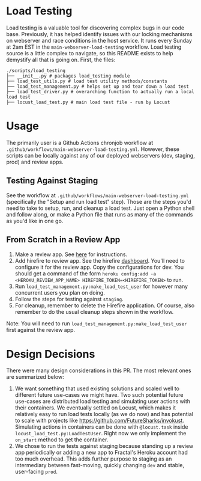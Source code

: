 # Load Testing

Load testing is a valuable tool for discovering complex bugs in our code base. Previously, it has helped identify issues with our locking mechanisms on webserver and race conditions in the host service. It runs every Sunday at 2am EST in the `main-webserver-load-testing` workflow. Load testing source is a little complex to navigate, so this README exists to help demystify all that is going on. First, the files:

```
./scripts/load_testing
├── __init__.py # packages load_testing module
├── load_test_utils.py # load test utility methods/constants
├── load_test_management.py # helps set up and tear down a load test
├── load_test_driver.py # overarching function to actually run a local load test
├── locust_load_test.py # main load test file - run by Locust
```

# Usage

The primarily user is a Github Actions chronjob workflow at `.github/workflows/main-webserver-load-testing.yml`. However, these scripts can be locally against any of our deployed webservers (dev, staging, prod) and review apps.

## Testing Against Staging

See the workflow at `.github/workflows/main-webserver-load-testing.yml` (specifically the "Setup and run load test" step).
Those are the steps you'd need to take to setup, run, and cleanup a load test. Just open a Python shell and follow along, or make a Python file that runs as many of the commands as you'd like in one go.

## From Scratch in a Review App

1. Make a review app. See [here](https://www.notion.so/tryfractal/Steps-for-Doing-a-Webserver-Review-App-823cadbb422e401087625c69172cf4fb) for instructions.
2. Add hirefire to review app. See the hirefire [dashboard](https://manager.hirefire.io/). You'll need to configure it for the review app. Copy the configurations for dev. You should get a command of the form `heroku config:add -a <HEROKU_REVIEW_APP_NAME> HIREFIRE_TOKEN=<HIREFIRE_TOKEN>` to run.
3. Run `load_test_management.py:make_load_test_user` for however many concurrent users you plan on doing.
4. Follow the steps for testing against `staging`.
5. For cleanup, remember to delete the Hirefire application. Of course, also remember to do the usual cleanup steps shown in the workflow.

Note: You will need to run `load_test_management.py:make_load_test_user` first against the review app.

# Design Decisions

There were many design considerations in this PR. The most relevant ones are summarized below:

1. We want something that used existing solutions and scaled well to different future use-cases we might have. Two such potential future use-cases are distributed load testing and simulating user actions with their containers. We eventually settled on Locust, which makes it relatively easy to run load tests locally (as we do now) and has potential to scale with projects like https://github.com/FutureSharks/invokust. Simulating actions in containers can be done with `@locust.task` inside `locust_load_test.py:LoadTestUser`. Right now we only implement the `on_start` method to get the container.
2. We chose to run the tests against staging because standing up a review app periodically or adding a new app to Fractal's Heroku account had too much overhead. This adds further purpose to staging as an intermediary between fast-moving, quickly changing `dev` and stable, user-facing `prod`.
